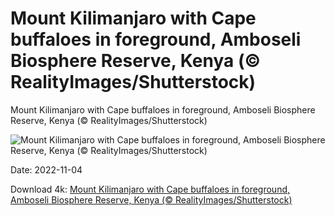 # Mount Kilimanjaro with Cape buffaloes in foreground, Amboseli Biosphere Reserve, Kenya (© RealityImages/Shutterstock)

Mount Kilimanjaro with Cape buffaloes in foreground, Amboseli Biosphere Reserve, Kenya (© RealityImages/Shutterstock)

![Mount Kilimanjaro with Cape buffaloes in foreground, Amboseli Biosphere Reserve, Kenya (© RealityImages/Shutterstock)](https://bing.com/th?id=OHR.AmboseliBioshere_EN-US9391999022_UHD.jpg&w=1024&h=576)

Date: 2022-11-04

Download 4k: [Mount Kilimanjaro with Cape buffaloes in foreground, Amboseli Biosphere Reserve, Kenya (© RealityImages/Shutterstock)](https://bing.com/th?id=OHR.AmboseliBioshere_EN-US9391999022_UHD.jpg)

